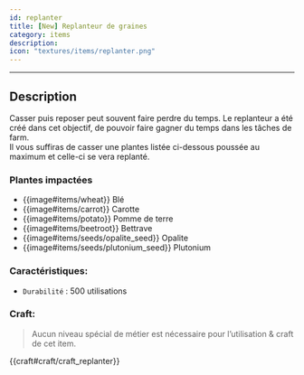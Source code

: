 ```yaml
---
id: replanter
title: [New] Replanteur de graines
category: items
description: 
icon: "textures/items/replanter.png"
---
```

___
## Description

Casser puis reposer peut souvent faire perdre du temps. Le replanteur a été créé dans cet objectif, de pouvoir faire gagner du temps dans les tâches de farm.  
Il vous suffiras de casser une plantes listée ci-dessous poussée au maximum et celle-ci se vera replanté.

### Plantes impactées

- {{image#items/wheat}} Blé
- {{image#items/carrot}} Carotte 
- {{image#items/potato}} Pomme de terre
- {{image#items/beetroot}} Bettrave
- {{image#items/seeds/opalite_seed}} Opalite
- {{image#items/seeds/plutonium_seed}} Plutonium

### Caractéristiques:

* ``Durabilité`` : 500 utilisations

### Craft: 

> Aucun niveau spécial de métier est nécessaire pour l’utilisation & craft de cet item.  

{{craft#craft/craft_replanter}}
